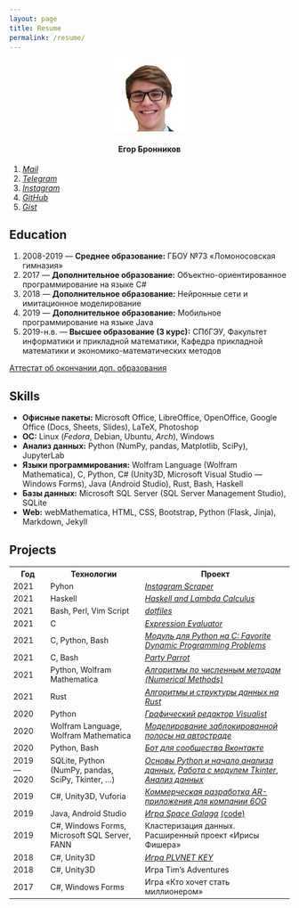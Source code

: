 ```yaml
---
layout: page
title: Resume
permalink: /resume/
---
```


<p align="center">
    <img src="/assets/avatar.png" width="130px"/>
    <h4 align="center">Егор Бронников</h4>
</p>

<p>
    <ol>
        <li><a href="mailto:bronnikov.40@mail.ru" target="_blank"><em>Mail</em></a></li>
        <li><a href="https://t.me/endygamedev" target="_blank"><em>Telegram</em></a></li>
        <li><a href="https://instagram.com/endygamedev_/" target="_blank"><em>Instagram</em></a></li>
        <li><a href="https://github.com/endygamedev" target="_blank"><em>GitHub</em></a></li>
        <li><a href="https://gist.github.com/endygamedev" target="_blank"><em>Gist</em></a></li>
    </ol>
</p>

<h2>Education</h2>
<ol>
    <li>2008-2019 — <strong>Среднее образование:</strong> ГБОУ №73 «Ломоносовская гимназия»</li>
    <li>2017 — <strong>Дополнительное образование:</strong> Объектно-ориентированное программирование на языке C#</li>
    <li>2018 — <strong>Дополнительное образование:</strong> Нейронные сети и имитационное моделирование</li>
    <li>2019 — <strong>Дополнительное образование:</strong> Мобильное программирование на языке Java</li>
    <li>2019-н.в. — <strong>Высшее образование (3 курс):</strong> СПбГЭУ, Факультет информатики и прикладной математики, Кафедра прикладной математики и экономико-математических методов</li>
</ol>
<p>
    <a href="https://drive.google.com/file/d/1yCIgf28BYDSZFEs2ZXSC_GWLx-FBa_5v/view?usp=sharing">Аттестат об окончании доп. образования</a>
</p>

<h2>Skills</h2>
<ul>
    <li><strong>Офисные пакеты:</strong> Microsoft Office, LibreOffice, OpenOffice, Google Office (Docs, Sheets, Slides), LaTeX, Photoshop</li>
    <li><strong>ОС:</strong> Linux (<i>Fedora</i>, Debian, Ubuntu, <i>Arch</i>), Windows</li>
    <li><strong>Анализ данных:</strong> Python (NumPy, pandas, Matplotlib, SciPy), JupyterLab</li>
    <li><strong>Языки программирования:</strong> Wolfram Language (Wolfram Mathematica), C, Python, C# (Unity3D, Microsoft Visual Studio — Windows Forms), Java (Android Studio), Rust, Bash, Haskell</li>
    <li><strong>Базы данных:</strong> Microsoft SQL Server (SQL Server Management Studio), SQLite</li>
    <li><strong>Web:</strong> webMathematica, HTML, CSS, Bootstrap, Python (Flask, Jinja), Markdown, Jekyll</li>
</ul>

<h2>Projects</h2>
<table>
<tr>
<th>Год</th>
<th>Технологии</th>
<th>Проект</th>
<tr>
<td>2021</td>
<td>Pyhon</td>
<td><a href="https://github.com/endygamedev/instagram-scraper" target="_blank"><em>Instagram Scraper</em></a></td>
</tr>
<tr>
<td>2021</td>
<td>Haskell</td>
<td><a href="https://github.com/endygamedev/learn-haskell" target="_blank"><em>Haskell and Lambda Calculus</em></a></td>
</tr>
<tr>
<td>2021</td>
<td>Bash, Perl, Vim Script</td>
<td><a href="https://github.com/endygamedev/dotfiles" target="_blank"><em>dotfiles</em></a></td>
</tr>
<tr>
<td>2021</td>
<td>C</td>
<td><a href="https://github.com/endygamedev/expression-evaluator" target="_blank"><em>Expression Evaluator</em></a></td>
</tr>
<tr>
<td>2021</td>
<td>C, Python, Bash</td>
<td><a href="https://github.com/endygamedev/dynamic-programming/" target="_blank"><em>Модуль для Python на C: Favorite Dynamic Programming Problems</em></a></td>
</tr>
<tr>
<td>2021</td>
<td>C, Bash</td>
<td><a href="https://endygamedev.github.io/party-parrot/" target="_blank"><em>Party Parrot</em></a></td>
</tr>
<td>2021</td>
<td>Python, Wolfram Mathematica</td>
<td><a href="https://github.com/endygamedev/numerical_methods" target="_blank"><em>Алгоритмы по численным методам (Numerical Methods)</em></a></td>
</tr>
<tr>
<td>2021</td>
<td>Rust</td>
<td><a href="https://github.com/endygamedev/rust_algorithms" target="_blank"><em>Алгоритмы и структуры данных на Rust</em></a></td>
</tr>
<tr>
<td>2020</td>
<td>Python</td>
<td><a href="https://github.com/AM-DreamTeam/graphic_editor" target="_blank"><em>Графический редактор Visualist</em></a></td>
</tr>
<tr>
<td>2020</td>
<td>Wolfram Language, Wolfram Mathematica</td>
<td><a href="https://github.com/endygamedev/MathematicaProjects/tree/master/%D0%91%D1%80%D0%BE%D0%BD%D0%BD%D0%B8%D0%BA%D0%BE%D0%B2%20%D0%95%D0%B3%D0%BE%D1%80%20%D0%9F%D0%9C-1901%20%D0%9A%D1%83%D1%80%D1%81%D0%BE%D0%B2%D0%B0%D1%8F%20%D1%80%D0%B0%D0%B1%D0%BE%D1%82%D0%B0" target="_blank"><em>Моделирование заблокированной полосы на автостраде</em></a></td>
</tr>
<tr>
<td>2020</td>
<td>Python, Bash</td>
<td><a href="https://github.com/endygamedev/vk_bot" target="_blank"><em>Бот для сообщества Вконтакте</em></a></td>
</tr>
<tr>
<td>2019 — 2020</td>
<td>SQLite, Python (NumPy, pandas, SciPy, Tkinter, &hellip;)</td>
<td><a href="https://github.com/endygamedev/python_projects_2sem" target="_blank"><em>Основы Python и начало анализа данных</em></a>, <a href="https://github.com/endygamedev/Tkinter-Python"><em>Работа с модулем Tkinter</em></a>, <a href="https://github.com/endygamedev/data_analysis"><em>Анализ данных</em></a></td>
</tr>
<tr>
<td>2019</td>
<td>C#, Unity3D, Vuforia</td>
<td><a href="https://6og.ooo/" target="_blank"><em>Коммерческая разработка AR-приложения для компании 6OG</em></a></td>
</tr>
<tr>
<td>2019</td>
<td>Java, Android Studio</td>
<td><a href="https://endygamedev.itch.io/galaga" target="_blank"><em>Игра Space Galaga</em></a> <a href="https://github.com/endygamedev/Space_Galaga" target="_blank">(code)</a></td>
</tr>
<tr>
<td>2019</td>
<td>C#, Windows Forms, Microsoft SQL Server, FANN</td>
<td>Кластеризация данных. Расширенный проект «Ирисы Фишера»</td>
</tr>
<tr>
<td>2018</td>
<td>C#, Unity3D</td>
<td><a href="https://endygamedev.itch.io/plvnetkey" target="_blank"><em>Игра PLVNET KEY</em></a></td>
</tr>
<tr>
<td>2018</td>
<td>C#, Unity3D</td>
<td>Игра Tim&rsquo;s Adventures</td>
</tr>
<tr>
<td>2017</td>
<td>C#, Windows Forms</td>
<td>Игра «Кто хочет стать миллионером»</td>
</tr>
</table>